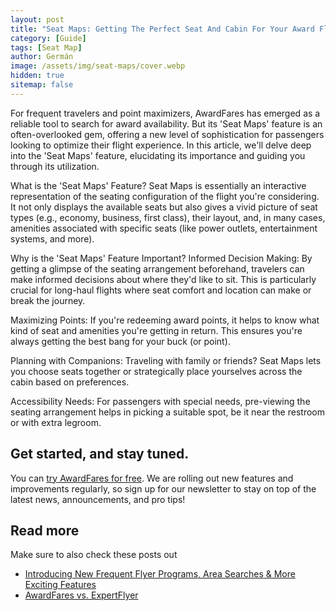 ```yaml
---
layout: post
title: "Seat Maps: Getting The Perfect Seat And Cabin For Your Award Flight"
category: [Guide]
tags: [Seat Map]
author: Germán
image: /assets/img/seat-maps/cover.webp
hidden: true
sitemap: false
---
```


For frequent travelers and point maximizers, AwardFares has emerged as a reliable tool to search for award availability. But its 'Seat Maps' feature is an often-overlooked gem, offering a new level of sophistication for passengers looking to optimize their flight experience. In this article, we'll delve deep into the 'Seat Maps' feature, elucidating its importance and guiding you through its utilization.

What is the 'Seat Maps' Feature?
Seat Maps is essentially an interactive representation of the seating configuration of the flight you're considering. It not only displays the available seats but also gives a vivid picture of seat types (e.g., economy, business, first class), their layout, and, in many cases, amenities associated with specific seats (like power outlets, entertainment systems, and more).

Why is the 'Seat Maps' Feature Important?
Informed Decision Making: By getting a glimpse of the seating arrangement beforehand, travelers can make informed decisions about where they'd like to sit. This is particularly crucial for long-haul flights where seat comfort and location can make or break the journey.

Maximizing Points: If you're redeeming award points, it helps to know what kind of seat and amenities you're getting in return. This ensures you're always getting the best bang for your buck (or point).

Planning with Companions: Traveling with family or friends? Seat Maps lets you choose seats together or strategically place yourselves across the cabin based on preferences.

Accessibility Needs: For passengers with special needs, pre-viewing the seating arrangement helps in picking a suitable spot, be it near the restroom or with extra legroom.

## Get started, and stay tuned.

You can [try AwardFares for free](https://awardfares.com/). We are rolling out new features and improvements regularly, so sign up for our newsletter to stay on top of the latest news, announcements, and pro tips!

## Read more

Make sure to also check these posts out

- [Introducing New Frequent Flyer Programs, Area Searches & More Exciting Features
  ](https://blog.awardfares.com/new-programs-and-features/)
- [AwardFares vs. ExpertFlyer](https://blog.awardfares.com/awardfares-vs-expertflyer/)